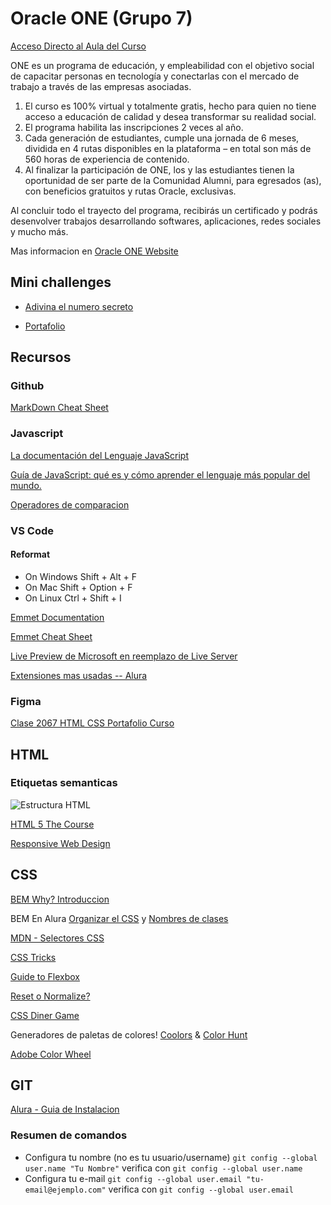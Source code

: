 # Oracle ONE (Grupo 7)
[Acceso Directo al Aula del Curso](https://app.aluracursos.com/dashboard)

ONE es un programa de educación, y empleabilidad con el objetivo social de capacitar personas en tecnología y conectarlas con el mercado de trabajo a través de las empresas asociadas.
1. El curso es 100% virtual y totalmente gratis, hecho para quien no tiene acceso a educación de calidad y desea transformar su realidad social.
2. El programa habilita las inscripciones 2 veces al año.
3. Cada generación de estudiantes, cumple una jornada de 6 meses, dividida en 4 rutas disponibles en la plataforma – en total son más de 560 horas de experiencia de contenido.
4. Al finalizar la participación de ONE, los y las estudiantes tienen la oportunidad de ser parte de la Comunidad Alumni, para egresados (as), con beneficios gratuitos y rutas Oracle, exclusivas.

Al concluir todo el trayecto del programa, recibirás un certificado y podrás desenvolver trabajos desarrollando softwares, aplicaciones, redes sociales y mucho más.

Mas informacion en [Oracle ONE Website](https://www.oracle.com/lad/education/oracle-next-education/)

## Mini challenges

+ [Adivina el numero secreto](https://ferthelet.github.io/one/2035-logica-programacion-2-Aula1/)

+ [Portafolio](https://ferthelet.github.io/one/87180_portafolio/)

## Recursos

### Github
[MarkDown Cheat Sheet](https://github.com/adam-p/markdown-here/wiki/Markdown-Cheatsheet)

### Javascript

[La documentación del Lenguaje JavaScript](https://app.aluracursos.com/course/logica-programacion-sumergete-programacion-javascript/task/85960#:~:text=La%20documentaci%C3%B3n%20del%20Lenguaje%20JavaScript)

[Guía de JavaScript: qué es y cómo aprender el lenguaje más popular del mundo.](https://www.aluracursos.com/blog/guia-de-javascript)

[Operadores de comparacion](https://www.aluracursos.com/blog/como-utilizar-operadores-de-comparacion-en-javascript)

### VS Code

#### Reformat
+ On Windows Shift + Alt + F
+ On Mac Shift + Option + F
+ On Linux Ctrl + Shift + I

[Emmet Documentation](https://docs.emmet.io/)

[Emmet Cheat Sheet](https://docs.emmet.io/cheat-sheet/)

[Live Preview de Microsoft en reemplazo de Live Server](https://marketplace.visualstudio.com/items?itemName=ms-vscode.live-server)

[Extensiones mas usadas -- Alura](https://www.aluracursos.com/blog/extensiones-de-vscode-descubre-cuales-son-las-mas-utilizadas)

### Figma

[Clase 2067 HTML CSS Portafolio Curso](https://www.figma.com/design/D464FfN417KSWJHIUVpMnX/Portafolio---Curso?node-id=1-11&t=OG8gYvpzqVlhXNqH-0)

## HTML 

### Etiquetas semanticas
![Estructura HTML](https://www.aluracursos.com/blog/assets/html-etiquetas/imagen2.webp)

[HTML 5 The Course](https://html.com/html5/)

[Responsive Web Design](https://www.smashingmagazine.com/2011/01/guidelines-for-responsive-web-design/)

## CSS

[BEM Why? Introduccion](https://getbem.com/introduction/)

BEM En Alura [Organizar el CSS](https://www.aluracursos.com/blog/como-organizar-el-css-en-tu-proyecto) y [Nombres de clases](https://www.aluracursos.com/blog/nombre-de-clases-en-css)

[MDN - Selectores CSS](https://developer.mozilla.org/es/docs/Web/CSS/CSS_selectors)

[CSS Tricks](https://css-tricks.com/guides/)

[Guide to Flexbox](https://css-tricks.com/snippets/css/a-guide-to-flexbox/)

[Reset o Normalize?](https://github.com/necolas/normalize.css)

[CSS Diner Game](https://flukeout.github.io/)

Generadores de paletas de colores! [Coolors](https://coolors.co/) & [Color Hunt](https://colorhunt.co/)

[Adobe Color Wheel](https://color.adobe.com/es/create/color-wheel)

## GIT

[Alura - Guia de Instalacion](https://www.aluracursos.com/blog/guia-sobre-como-instalar-git-en-diferentes-sistemas-operativos)

### Resumen de comandos

+ Configura tu nombre (no es tu usuario/username) `git config --global user.name "Tu Nombre"` verifica con `git config --global user.name`
+ Configura tu e-mail `git config --global user.email "tu-email@ejemplo.com"` verifica con `git config --global user.email`


